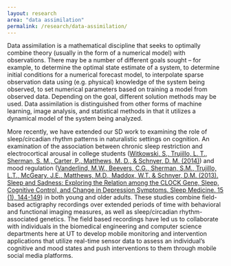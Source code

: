 ```yaml
---
layout: research
area: "data assimilation"
permalink: /research/data-assimilation/
---
```

Data assimilation is a mathematical discipline that seeks to optimally combine theory (usually in the form of a numerical model) with observations. There may be a number of different goals sought – for example, to determine the optimal state estimate of a system, to determine initial conditions for a numerical forecast model, to interpolate sparse observation data using (e.g. physical) knowledge of the system being observed, to set numerical parameters based on training a model from observed data. Depending on the goal, different solution methods may be used. Data assimilation is distinguished from other forms of machine learning, image analysis, and statistical methods in that it utilizes a dynamical model of the system being analyzed. <br>

More recently, we have extended our SD work to examining the role of sleep/circadian rhythm patterns in naturalistic settings on cognition. An examination of the association between chronic sleep restriction and electrocortical arousal in college students ([Witkowski, S., Trujillo, L. T., Sherman, S. M., Carter, P., Matthews, M. D., & Schnyer, D. M. (2014)](https://www.ncbi.nlm.nih.gov/pubmed/25043966)) and mood regulation ([Vanderlind, M.W., Beevers, C.G., Sherman, S.M., Trujillo, L.T., McGeary, J.E., Matthews, M.D., Maddox, W.T. & Schnyer, D.M. (2013). Sleep and Sadness: Exploring the Relation among the CLOCK Gene, Sleep, Cognitive Control, and Change in Depression Symptoms. Sleep Medicine. 15 (1), 144-149](https://www.ncbi.nlm.nih.gov/pubmed/24332565)) in both young and older adults. These studies combine field-based actigraphy recordings over extended periods of time with behavioral and functional imaging measures, as well as sleep/circadian rhythm-associated genetics. The field based recordings have led us to collaborate with individuals in the biomedical engineering and computer science departments here at UT to develop mobile monitoring and intervention applications that utilize real-time sensor data to assess an individual’s cognitive and mood states and push interventions to them through mobile social media platforms.
